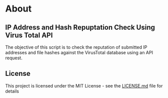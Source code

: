 # About

## IP Address and Hash Repuptation Check Using Virus Total API
The objective of this script is to check the reputation of submitted IP addresses and file hashes against the VirusTotal database using an API request.

## License
This project is licensed under the MIT License - see the [LICENSE.md](https://github.com/DaveRoppo/Cyber-Security/blob/main/LICENSE) file for details
